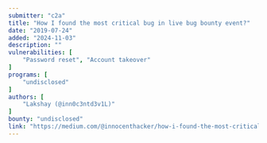 ```yaml
---
submitter: "c2a"
title: "How I found the most critical bug in live bug bounty event?"
date: "2019-07-24"
added: "2024-11-03"
description: ""
vulnerabilities: [
    "Password reset", "Account takeover"
]
programs: [
    "undisclosed"
]
authors: [
    "Lakshay (@inn0c3ntd3v1L)"
]
bounty: "undisclosed"
link: "https://medium.com/@innocenthacker/how-i-found-the-most-critical-bug-in-live-bug-bounty-event-7a88b3aa97b3"
---
```




